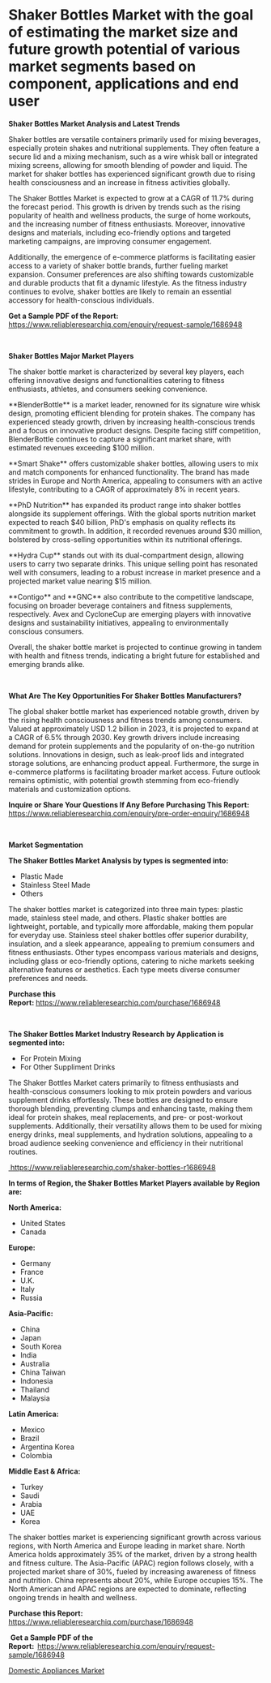 <p><h1>Shaker Bottles Market with the goal of estimating the market size and future growth potential of various market segments based on component, applications and end user</h1></p><p><strong>Shaker Bottles Market Analysis and Latest Trends</strong></p>
<p><p>Shaker bottles are versatile containers primarily used for mixing beverages, especially protein shakes and nutritional supplements. They often feature a secure lid and a mixing mechanism, such as a wire whisk ball or integrated mixing screens, allowing for smooth blending of powder and liquid. The market for shaker bottles has experienced significant growth due to rising health consciousness and an increase in fitness activities globally.</p><p>The Shaker Bottles Market is expected to grow at a CAGR of 11.7% during the forecast period. This growth is driven by trends such as the rising popularity of health and wellness products, the surge of home workouts, and the increasing number of fitness enthusiasts. Moreover, innovative designs and materials, including eco-friendly options and targeted marketing campaigns, are improving consumer engagement. </p><p>Additionally, the emergence of e-commerce platforms is facilitating easier access to a variety of shaker bottle brands, further fueling market expansion. Consumer preferences are also shifting towards customizable and durable products that fit a dynamic lifestyle. As the fitness industry continues to evolve, shaker bottles are likely to remain an essential accessory for health-conscious individuals.</p></p>
<p><strong>Get a Sample PDF of the Report:&nbsp;</strong> <a href="https://www.reliableresearchiq.com/enquiry/request-sample/1686948?utm_campaign=2276&utm_medium=2&utm_source=Github&utm_content=ia&utm_term=05042025&utm_id=shaker-bottles">https://www.reliableresearchiq.com/enquiry/request-sample/1686948</a></p>
<p>&nbsp;</p>
<p><strong>Shaker Bottles Major Market Players</strong></p>
<p><p>The shaker bottle market is characterized by several key players, each offering innovative designs and functionalities catering to fitness enthusiasts, athletes, and consumers seeking convenience. </p><p>**BlenderBottle** is a market leader, renowned for its signature wire whisk design, promoting efficient blending for protein shakes. The company has experienced steady growth, driven by increasing health-conscious trends and a focus on innovative product designs. Despite facing stiff competition, BlenderBottle continues to capture a significant market share, with estimated revenues exceeding $100 million.</p><p>**Smart Shake** offers customizable shaker bottles, allowing users to mix and match components for enhanced functionality. The brand has made strides in Europe and North America, appealing to consumers with an active lifestyle, contributing to a CAGR of approximately 8% in recent years.</p><p>**PhD Nutrition** has expanded its product range into shaker bottles alongside its supplement offerings. With the global sports nutrition market expected to reach $40 billion, PhD's emphasis on quality reflects its commitment to growth. In addition, it recorded revenues around $30 million, bolstered by cross-selling opportunities within its nutritional offerings.</p><p>**Hydra Cup** stands out with its dual-compartment design, allowing users to carry two separate drinks. This unique selling point has resonated well with consumers, leading to a robust increase in market presence and a projected market value nearing $15 million.</p><p>**Contigo** and **GNC** also contribute to the competitive landscape, focusing on broader beverage containers and fitness supplements, respectively. Avex and CycloneCup are emerging players with innovative designs and sustainability initiatives, appealing to environmentally conscious consumers.</p><p>Overall, the shaker bottle market is projected to continue growing in tandem with health and fitness trends, indicating a bright future for established and emerging brands alike.</p></p>
<p>&nbsp;</p>
<p><strong>What Are The Key Opportunities For Shaker Bottles Manufacturers?</strong></p>
<p><p>The global shaker bottle market has experienced notable growth, driven by the rising health consciousness and fitness trends among consumers. Valued at approximately USD 1.2 billion in 2023, it is projected to expand at a CAGR of 6.5% through 2030. Key growth drivers include increasing demand for protein supplements and the popularity of on-the-go nutrition solutions. Innovations in design, such as leak-proof lids and integrated storage solutions, are enhancing product appeal. Furthermore, the surge in e-commerce platforms is facilitating broader market access. Future outlook remains optimistic, with potential growth stemming from eco-friendly materials and customization options.</p></p>
<p><strong>Inquire or Share Your Questions If Any Before Purchasing This Report:</strong> <a href="https://www.reliableresearchiq.com/enquiry/pre-order-enquiry/1686948?utm_campaign=2276&utm_medium=2&utm_source=Github&utm_content=ia&utm_term=05042025&utm_id=shaker-bottles">https://www.reliableresearchiq.com/enquiry/pre-order-enquiry/1686948</a></p>
<p>&nbsp;</p>
<p><strong>Market Segmentation</strong></p>
<p><strong>The Shaker Bottles Market Analysis by types is segmented into:</strong></p>
<p><ul><li>Plastic Made</li><li>Stainless Steel Made</li><li>Others</li></ul></p>
<p><p>The shaker bottles market is categorized into three main types: plastic made, stainless steel made, and others. Plastic shaker bottles are lightweight, portable, and typically more affordable, making them popular for everyday use. Stainless steel shaker bottles offer superior durability, insulation, and a sleek appearance, appealing to premium consumers and fitness enthusiasts. Other types encompass various materials and designs, including glass or eco-friendly options, catering to niche markets seeking alternative features or aesthetics. Each type meets diverse consumer preferences and needs.</p></p>
<p><strong>Purchase this Report:&nbsp;</strong><a href="https://www.reliableresearchiq.com/purchase/1686948?utm_campaign=2276&utm_medium=2&utm_source=Github&utm_content=ia&utm_term=05042025&utm_id=shaker-bottles">https://www.reliableresearchiq.com/purchase/1686948</a></p>
<p>&nbsp;</p>
<p><strong>The Shaker Bottles Market Industry Research by Application is segmented into:</strong></p>
<p><ul><li>For Protein Mixing</li><li>For Other Suppliment Drinks</li></ul></p>
<p><p>The Shaker Bottles Market caters primarily to fitness enthusiasts and health-conscious consumers looking to mix protein powders and various supplement drinks effortlessly. These bottles are designed to ensure thorough blending, preventing clumps and enhancing taste, making them ideal for protein shakes, meal replacements, and pre- or post-workout supplements. Additionally, their versatility allows them to be used for mixing energy drinks, meal supplements, and hydration solutions, appealing to a broad audience seeking convenience and efficiency in their nutritional routines.</p></p>
<p><a href="https://www.reliableresearchiq.com/shaker-bottles-r1686948?utm_campaign=2276&utm_medium=2&utm_source=Github&utm_content=ia&utm_term=05042025&utm_id=shaker-bottles">&nbsp;https://www.reliableresearchiq.com/shaker-bottles-r1686948</a></p>
<p><strong>In terms of Region, the Shaker Bottles Market Players available by Region are:</strong></p>
<p>
    <p> <strong> North America: </strong>
        <ul>
            <li>United States</li>
            <li>Canada</li>
        </ul>
        </p> 
    <p> <strong> Europe: </strong>
        <ul>
            <li>Germany</li>
            <li>France</li>
            <li>U.K.</li>
            <li>Italy</li>
            <li>Russia</li>
        </ul>
        </p> 
    <p> <strong> Asia-Pacific: </strong>
        <ul>
            <li>China</li>
            <li>Japan</li>
            <li>South Korea</li>
            <li>India</li>
            <li>Australia</li>
            <li>China Taiwan</li>
            <li>Indonesia</li>
            <li>Thailand</li>
            <li>Malaysia</li>
        </ul>
        </p> 
    <p> <strong> Latin America: </strong>
        <ul>
            <li>Mexico</li>
            <li>Brazil</li>
            <li>Argentina Korea</li>
            <li>Colombia</li>
        </ul>
        </p> 
    <p> <strong> Middle East & Africa: </strong>
        <ul>
            <li>Turkey</li>
            <li>Saudi</li>
            <li>Arabia</li>
            <li>UAE</li>
            <li>Korea</li>
        </ul>
    </p>
    </p>
<p><p>The shaker bottles market is experiencing significant growth across various regions, with North America and Europe leading in market share. North America holds approximately 35% of the market, driven by a strong health and fitness culture. The Asia-Pacific (APAC) region follows closely, with a projected market share of 30%, fueled by increasing awareness of fitness and nutrition. China represents about 20%, while Europe occupies 15%. The North American and APAC regions are expected to dominate, reflecting ongoing trends in health and wellness.</p></p>
<p><strong>Purchase this Report: </strong><a href="https://www.reliableresearchiq.com/purchase/1686948?utm_campaign=2276&utm_medium=2&utm_source=Github&utm_content=ia&utm_term=05042025&utm_id=shaker-bottles">https://www.reliableresearchiq.com/purchase/1686948</a></p>
<p>&nbsp;<strong>Get a Sample PDF of the Report:&nbsp;&nbsp;</strong><a href="https://www.reliableresearchiq.com/enquiry/request-sample/1686948?utm_campaign=2276&utm_medium=2&utm_source=Github&utm_content=ia&utm_term=05042025&utm_id=shaker-bottles">https://www.reliableresearchiq.com/enquiry/request-sample/1686948</a></p>
<p><strong></strong></p>
<p><p><a href="https://github.com/petbigbeepjn/Market-Research-Report-List-2/blob/main/domestic-appliances-market.md?utm_campaign=2276&utm_medium=2&utm_source=Github&utm_content=ia&utm_term=05042025&utm_id=shaker-bottles">Domestic Appliances Market</a></p></p>